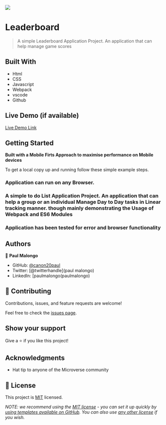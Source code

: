 
![](https://img.shields.io/badge/Microverse-blueviolet)

# Leaderboard

> A simple Leaderboard Application Project. An application that can help manage game scores
## Built With

- Html
- CSS
- Javascript
- Webpack
- vscode
- Github

## Live Demo (if available)

[Live Demo Link]()


## Getting Started

**Built with a Mobile Firts Approach to maximise performance on Mobile devices**


To get a local copy up and running follow these simple example steps.

### Application can run on any Browser.

###  A simple to do List Application Project. An application that can help a group or an individual Manage Day to Day tasks in Linear tracking manner. though mainly demonstrating the Usage of Webpack and ES6 Modules

### Application has been tested for error and browser functionality





## Authors

👤 **Paul Malongo**

- GitHub: [@canon20paul](https://github.com/canon20paul/)
- Twitter: [@twitterhandle](paul malongo)
- LinkedIn: [paulmalongo(paulmalongo)

## 🤝 Contributing

Contributions, issues, and feature requests are welcome!

Feel free to check the [issues page](../../issues/).

## Show your support

Give a ⭐️ if you like this project!

## Acknowledgments

- Hat tip to anyone of the  Microverse community

## 📝 License

This project is [MIT](./LICENSE) licensed.

_NOTE: we recommend using the [MIT license](https://choosealicense.com/licenses/mit/) - you can set it up quickly by [using templates available on GitHub](https://docs.github.com/en/communities/setting-up-your-project-for-healthy-contributions/adding-a-license-to-a-repository). You can also use [any other license](https://choosealicense.com/licenses/) if you wish._